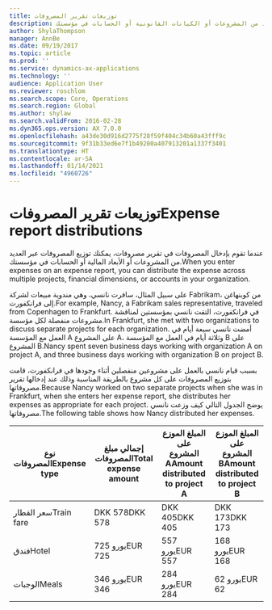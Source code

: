```yaml
---
title: توزيعات تقرير المصروفات
description: عندما تقوم بإدخال المصروفات في تقرير مصروفات، يمكنك توزيع المصروفات عبر العديد من المشروعات أو الكيانات القانونية أو الحسابات في مؤسستك.
author: ShylaThompson
manager: AnnBe
ms.date: 09/19/2017
ms.topic: article
ms.prod: ''
ms.service: dynamics-ax-applications
ms.technology: ''
audience: Application User
ms.reviewer: roschlom
ms.search.scope: Core, Operations
ms.search.region: Global
ms.author: shylaw
ms.search.validFrom: 2016-02-28
ms.dyn365.ops.version: AX 7.0.0
ms.openlocfilehash: a43de30d916d2775f28f59f404c34b60a43fff9c
ms.sourcegitcommit: 9f31b33ed6e7f1b49200a407913201a1337f3401
ms.translationtype: HT
ms.contentlocale: ar-SA
ms.lasthandoff: 01/14/2021
ms.locfileid: "4960726"
---
```

# <a name="expense-report-distributions"></a><span data-ttu-id="54560-103">توزيعات تقرير المصروفات</span><span class="sxs-lookup"><span data-stu-id="54560-103">Expense report distributions</span></span>

<span data-ttu-id="54560-104">عندما تقوم بإدخال المصروفات في تقرير مصروفات، يمكنك توزيع المصروفات عبر العديد من المشروعات أو الأبعاد المالية أو الحسابات في مؤسستك.</span><span class="sxs-lookup"><span data-stu-id="54560-104">When you enter expenses on an expense report, you can distribute the expense across multiple projects, financial dimensions, or accounts in your organization.</span></span>

<span data-ttu-id="54560-105">على سبيل المثال، سافرت نانسي، وهي مندوبة مبيعات لشركة Fabrikam، من كوبنهاغن إلى فرانكفورت.</span><span class="sxs-lookup"><span data-stu-id="54560-105">For example, Nancy, a Fabrikam sales representative, traveled from Copenhagen to Frankfurt.</span></span> <span data-ttu-id="54560-106">في فرانكفورت، التقت نانسي بمؤسستين لمناقشة مشروعات منفصلة لكل مؤسسة.</span><span class="sxs-lookup"><span data-stu-id="54560-106">In Frankfurt, she met with two organizations to discuss separate projects for each organization.</span></span> <span data-ttu-id="54560-107">أمضت نانسي سبعة أيام في العمل مع المؤسسة A على المشروع A، وثلاثة أيام في العمل مع المؤسسة B على المشروع B.</span><span class="sxs-lookup"><span data-stu-id="54560-107">Nancy spent seven business days working with organization A on project A, and three business days working with organization B on project B.</span></span>

<span data-ttu-id="54560-108">بسبب قيام نانسي بالعمل على مشروعين منفصلين أثناء وجودها في فرانكفورت، قامت بتوزيع المصروفات على كل مشروع بالطريقة المناسبة وذلك عند إدخالها تقرير مصروفاتها.</span><span class="sxs-lookup"><span data-stu-id="54560-108">Because Nancy worked on two separate projects when she was in Frankfurt, when she enters her expense report, she distributes her expenses as appropriate for each project.</span></span> <span data-ttu-id="54560-109">يوضح الجدول التالي كيف وزعت نانسي مصروفاتها.</span><span class="sxs-lookup"><span data-stu-id="54560-109">The following table shows how Nancy distributed her expenses.</span></span>


| <span data-ttu-id="54560-110">نوع المصروفات</span><span class="sxs-lookup"><span data-stu-id="54560-110">Expense type</span></span> | <span data-ttu-id="54560-111">إجمالي مبلغ المصروفات</span><span class="sxs-lookup"><span data-stu-id="54560-111">Total expense amount</span></span>|<span data-ttu-id="54560-112">المبلغ الموزع على المشروع A</span><span class="sxs-lookup"><span data-stu-id="54560-112">Amount distributed to project A</span></span>| <span data-ttu-id="54560-113">المبلغ الموزع على المشروع B</span><span class="sxs-lookup"><span data-stu-id="54560-113">Amount distributed to project B</span></span> |
|--------------|---------------------|-------------------------------|---------------------------------|
|<span data-ttu-id="54560-114">سعر القطار</span><span class="sxs-lookup"><span data-stu-id="54560-114">Train fare</span></span>   |<span data-ttu-id="54560-115">DKK 578</span><span class="sxs-lookup"><span data-stu-id="54560-115">DKK 578</span></span>              |<span data-ttu-id="54560-116">DKK 405</span><span class="sxs-lookup"><span data-stu-id="54560-116">DKK 405</span></span>                        |<span data-ttu-id="54560-117">DKK 173</span><span class="sxs-lookup"><span data-stu-id="54560-117">DKK 173</span></span>                          |
|<span data-ttu-id="54560-118">فندق</span><span class="sxs-lookup"><span data-stu-id="54560-118">Hotel</span></span>         |<span data-ttu-id="54560-119">725 يورو</span><span class="sxs-lookup"><span data-stu-id="54560-119">EUR 725</span></span>              |<span data-ttu-id="54560-120">557 يورو</span><span class="sxs-lookup"><span data-stu-id="54560-120">EUR 557</span></span>                        |<span data-ttu-id="54560-121">168 يورو</span><span class="sxs-lookup"><span data-stu-id="54560-121">EUR 168</span></span>                          |
|<span data-ttu-id="54560-122">الوجبات</span><span class="sxs-lookup"><span data-stu-id="54560-122">Meals</span></span>         |<span data-ttu-id="54560-123">346 يورو</span><span class="sxs-lookup"><span data-stu-id="54560-123">EUR 346</span></span>              |<span data-ttu-id="54560-124">284 يورو</span><span class="sxs-lookup"><span data-stu-id="54560-124">EUR 284</span></span>                        |<span data-ttu-id="54560-125">62 يورو</span><span class="sxs-lookup"><span data-stu-id="54560-125">EUR 62</span></span>                           |

